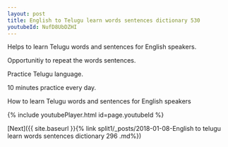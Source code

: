 ```yaml
---
layout: post
title: English to Telugu learn words sentences dictionary 530 
youtubeId: NufD8UbDZHI
---
```

 
 
Helps to learn Telugu words and sentences for English speakers.

Opportunitiy to repeat the words sentences. 

Practice Telugu language. 
 
10 minutes practice every day. 
 
How to learn Telugu words and sentences for English speakers 
 
{% include youtubePlayer.html id=page.youtubeId %}
 
 
[Next]({{ site.baseurl }}{% link  split1/_posts/2018-01-08-English to telugu learn words sentences dictionary 296 .md%})
 
